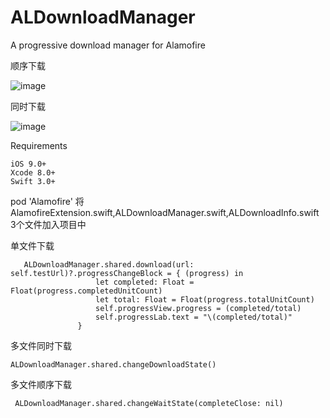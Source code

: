 # ALDownloadManager
A progressive download manager for Alamofire
 
 顺序下载 

 ![image](https://github.com/Yvent/ALDownloadManager/blob/master/Resource/2017-12-11%2011_49_36.gif)  
 
同时下载

 ![image](https://github.com/Yvent/ALDownloadManager/blob/master/Resource/2017-12-11%2011_50_44.gif)



Requirements
 ````
iOS 9.0+ 
Xcode 8.0+
Swift 3.0+
 ````
 pod 'Alamofire'
 将  AlamofireExtension.swift,ALDownloadManager.swift,ALDownloadInfo.swift 3个文件加入项目中
 
 单文件下载
 ````
    ALDownloadManager.shared.download(url:  self.testUrl)?.progressChangeBlock = { (progress) in
                    let completed: Float = Float(progress.completedUnitCount)
                    let total: Float = Float(progress.totalUnitCount)
                    self.progressView.progress = (completed/total)
                    self.progressLab.text = "\(completed/total)"
                }
````
 多文件同时下载
 ````
 ALDownloadManager.shared.changeDownloadState()
````
 多文件顺序下载
 ````
  ALDownloadManager.shared.changeWaitState(completeClose: nil)
````

